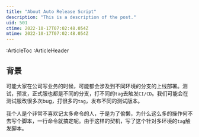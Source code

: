 ```yaml
---
title: "About Auto Release Script"
description: "This is a description of the post."
uid: 501
ctime: 2022-10-17T07:02:48.054Z
mtime: 2022-10-17T07:02:48.054Z
---
```


:ArticleToc
:ArticleHeader


## 背景
可能大家在公司写业务的时候，可能都会涉及到不同环境的分支的上线部署。测试，预发，正式服也都是不同的分支，打不同的`tag`去触发`CI/CD`。我们可能会在测试服改很多次bug，打很多的`tag`，发布不同的测试版本。

我个人是个非常不喜欢记太多命令的人，于是为了偷懒，为什么这么多的操作何不去写个脚本，一行命令就搞定呢。由于这样的契机，写了这个针对多环境的`tag`触发脚本。
